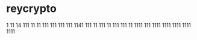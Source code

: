 # reycrypto
1
11
14
111
11
11
111
111
111
111
1141
111
11
111
11
111
111
11
1111
111
1111
1111
1111
1111
1111

